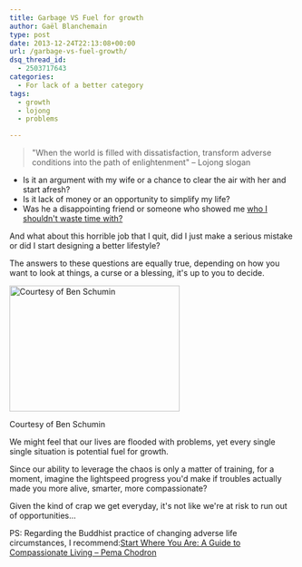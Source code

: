 ```yaml
---
title: Garbage VS Fuel for growth
author: Gaël Blanchemain
type: post
date: 2013-12-24T22:13:08+00:00
url: /garbage-vs-fuel-growth/
dsq_thread_id:
  - 2503717643
categories:
  - For lack of a better category
tags:
  - growth
  - lojong
  - problems

---
```

> "When the world is filled with dissatisfaction, transform adverse conditions into the path of enlightenment" &#8211; Lojong slogan

  * Is it an argument with my wife or a chance to clear the air with her and start afresh?
  * Is it lack of money or an opportunity to simplify my life?
  * Was he a disappointing friend or someone who showed me <a href="http://www.gr0wing.com/how-to-get-rid-of-toxic-people/" title="How to deal with toxic people" target="_blank">who I shouldn't waste time with?</a>

And what about this horrible job that I quit, did I just make a serious mistake or did I start designing a better lifestyle?

The answers to these questions are equally true, depending on how you want to look at things, a curse or a blessing, it's up to you to decide.

<div id="attachment_7024" style="width: 310px" class="wp-caption aligncenter">
  <img aria-describedby="caption-attachment-7024" src="http://www.gr0wing.com/wp-content/uploads/2013/12/garbage-can-300x222.jpg" alt="Courtesy of Ben Schumin" width="300" height="222" class="size-medium wp-image-7024" srcset="https://www.gr0wing.com/wp-content/uploads/2013/12/garbage-can-300x222.jpg 300w, https://www.gr0wing.com/wp-content/uploads/2013/12/garbage-can.jpg 400w" sizes="(max-width: 300px) 100vw, 300px" />
  
  <p id="caption-attachment-7024" class="wp-caption-text">
    Courtesy of Ben Schumin
  </p>
</div>We might feel that our lives are flooded with problems, yet every single single situation is potential fuel for growth.

Since our ability to leverage the chaos is only a matter of training, for a moment, imagine the lightspeed progress you'd make if troubles actually made you more alive, smarter, more compassionate?

Given the kind of crap we get everyday, it's not like we're at risk to run out of opportunities&#8230;

PS: Regarding the Buddhist practice of changing adverse life circumstances, I recommend:[Start Where You Are: A Guide to Compassionate Living &#8211; Pema Chodron][1]<img src="http://ir-na.amazon-adsystem.com/e/ir?t=grotherooofha-20&#038;l=as2&#038;o=1&#038;a=1570628394" width="1" height="1" border="0" alt="" style="border:none !important; margin:0px !important;" />

 [1]: http://www.amazon.com/gp/product/1570628394/ref=as_li_ss_tl?ie=UTF8&camp=1789&creative=390957&creativeASIN=1570628394&linkCode=as2&tag=grotherooofha-20

